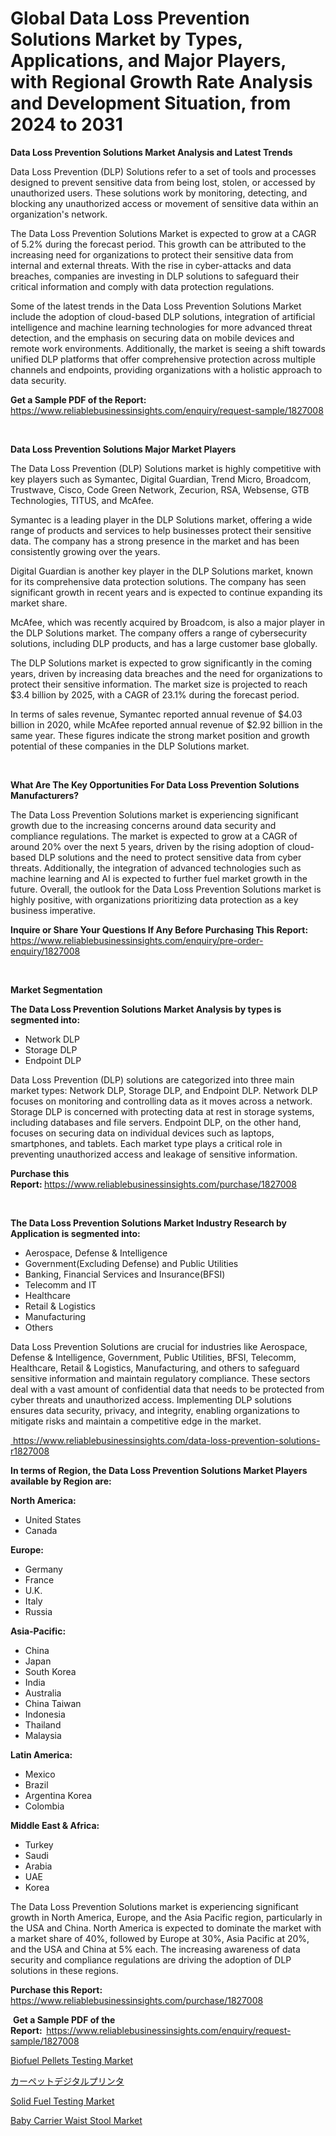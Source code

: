 <p><h1>Global Data Loss Prevention Solutions Market by Types, Applications, and Major Players, with Regional Growth Rate Analysis and Development Situation, from 2024 to 2031</h1></p><p><strong>Data Loss Prevention Solutions Market Analysis and Latest Trends</strong></p>
<p><p>Data Loss Prevention (DLP) Solutions refer to a set of tools and processes designed to prevent sensitive data from being lost, stolen, or accessed by unauthorized users. These solutions work by monitoring, detecting, and blocking any unauthorized access or movement of sensitive data within an organization's network.</p><p>The Data Loss Prevention Solutions Market is expected to grow at a CAGR of 5.2% during the forecast period. This growth can be attributed to the increasing need for organizations to protect their sensitive data from internal and external threats. With the rise in cyber-attacks and data breaches, companies are investing in DLP solutions to safeguard their critical information and comply with data protection regulations.</p><p>Some of the latest trends in the Data Loss Prevention Solutions Market include the adoption of cloud-based DLP solutions, integration of artificial intelligence and machine learning technologies for more advanced threat detection, and the emphasis on securing data on mobile devices and remote work environments. Additionally, the market is seeing a shift towards unified DLP platforms that offer comprehensive protection across multiple channels and endpoints, providing organizations with a holistic approach to data security.</p></p>
<p><strong>Get a Sample PDF of the Report:&nbsp;</strong> <a href="https://www.reliablebusinessinsights.com/enquiry/request-sample/1827008">https://www.reliablebusinessinsights.com/enquiry/request-sample/1827008</a></p>
<p>&nbsp;</p>
<p><strong>Data Loss Prevention Solutions Major Market Players</strong></p>
<p><p>The Data Loss Prevention (DLP) Solutions market is highly competitive with key players such as Symantec, Digital Guardian, Trend Micro, Broadcom, Trustwave, Cisco, Code Green Network, Zecurion, RSA, Websense, GTB Technologies, TITUS, and McAfee. </p><p>Symantec is a leading player in the DLP Solutions market, offering a wide range of products and services to help businesses protect their sensitive data. The company has a strong presence in the market and has been consistently growing over the years. </p><p>Digital Guardian is another key player in the DLP Solutions market, known for its comprehensive data protection solutions. The company has seen significant growth in recent years and is expected to continue expanding its market share. </p><p>McAfee, which was recently acquired by Broadcom, is also a major player in the DLP Solutions market. The company offers a range of cybersecurity solutions, including DLP products, and has a large customer base globally.</p><p>The DLP Solutions market is expected to grow significantly in the coming years, driven by increasing data breaches and the need for organizations to protect their sensitive information. The market size is projected to reach $3.4 billion by 2025, with a CAGR of 23.1% during the forecast period.</p><p>In terms of sales revenue, Symantec reported annual revenue of $4.03 billion in 2020, while McAfee reported annual revenue of $2.92 billion in the same year. These figures indicate the strong market position and growth potential of these companies in the DLP Solutions market.</p></p>
<p>&nbsp;</p>
<p><strong>What Are The Key Opportunities For Data Loss Prevention Solutions Manufacturers?</strong></p>
<p><p>The Data Loss Prevention Solutions market is experiencing significant growth due to the increasing concerns around data security and compliance regulations. The market is expected to grow at a CAGR of around 20% over the next 5 years, driven by the rising adoption of cloud-based DLP solutions and the need to protect sensitive data from cyber threats. Additionally, the integration of advanced technologies such as machine learning and AI is expected to further fuel market growth in the future. Overall, the outlook for the Data Loss Prevention Solutions market is highly positive, with organizations prioritizing data protection as a key business imperative.</p></p>
<p><strong>Inquire or Share Your Questions If Any Before Purchasing This Report:</strong> <a href="https://www.reliablebusinessinsights.com/enquiry/pre-order-enquiry/1827008">https://www.reliablebusinessinsights.com/enquiry/pre-order-enquiry/1827008</a></p>
<p>&nbsp;</p>
<p><strong>Market Segmentation</strong></p>
<p><strong>The Data Loss Prevention Solutions Market Analysis by types is segmented into:</strong></p>
<p><ul><li>Network DLP</li><li>Storage DLP</li><li>Endpoint DLP</li></ul></p>
<p><p>Data Loss Prevention (DLP) solutions are categorized into three main market types: Network DLP, Storage DLP, and Endpoint DLP. Network DLP focuses on monitoring and controlling data as it moves across a network. Storage DLP is concerned with protecting data at rest in storage systems, including databases and file servers. Endpoint DLP, on the other hand, focuses on securing data on individual devices such as laptops, smartphones, and tablets. Each market type plays a critical role in preventing unauthorized access and leakage of sensitive information.</p></p>
<p><strong>Purchase this Report:&nbsp;</strong><a href="https://www.reliablebusinessinsights.com/purchase/1827008">https://www.reliablebusinessinsights.com/purchase/1827008</a></p>
<p>&nbsp;</p>
<p><strong>The Data Loss Prevention Solutions Market Industry Research by Application is segmented into:</strong></p>
<p><ul><li>Aerospace, Defense & Intelligence</li><li>Government(Excluding Defense) and Public Utilities</li><li>Banking, Financial Services and Insurance(BFSI)</li><li>Telecomm and IT</li><li>Healthcare</li><li>Retail & Logistics</li><li>Manufacturing</li><li>Others</li></ul></p>
<p><p>Data Loss Prevention Solutions are crucial for industries like Aerospace, Defense & Intelligence, Government, Public Utilities, BFSI, Telecomm, Healthcare, Retail & Logistics, Manufacturing, and others to safeguard sensitive information and maintain regulatory compliance. These sectors deal with a vast amount of confidential data that needs to be protected from cyber threats and unauthorized access. Implementing DLP solutions ensures data security, privacy, and integrity, enabling organizations to mitigate risks and maintain a competitive edge in the market.</p></p>
<p><a href="https://www.reliablebusinessinsights.com/data-loss-prevention-solutions-r1827008">&nbsp;https://www.reliablebusinessinsights.com/data-loss-prevention-solutions-r1827008</a></p>
<p><strong>In terms of Region, the Data Loss Prevention Solutions Market Players available by Region are:</strong></p>
<p>
    <p> <strong> North America: </strong>
        <ul>
            <li>United States</li>
            <li>Canada</li>
        </ul>
        </p> 
    <p> <strong> Europe: </strong>
        <ul>
            <li>Germany</li>
            <li>France</li>
            <li>U.K.</li>
            <li>Italy</li>
            <li>Russia</li>
        </ul>
        </p> 
    <p> <strong> Asia-Pacific: </strong>
        <ul>
            <li>China</li>
            <li>Japan</li>
            <li>South Korea</li>
            <li>India</li>
            <li>Australia</li>
            <li>China Taiwan</li>
            <li>Indonesia</li>
            <li>Thailand</li>
            <li>Malaysia</li>
        </ul>
        </p> 
    <p> <strong> Latin America: </strong>
        <ul>
            <li>Mexico</li>
            <li>Brazil</li>
            <li>Argentina Korea</li>
            <li>Colombia</li>
        </ul>
        </p> 
    <p> <strong> Middle East & Africa: </strong>
        <ul>
            <li>Turkey</li>
            <li>Saudi</li>
            <li>Arabia</li>
            <li>UAE</li>
            <li>Korea</li>
        </ul>
    </p>
    </p>
<p><p>The Data Loss Prevention Solutions market is experiencing significant growth in North America, Europe, and the Asia Pacific region, particularly in the USA and China. North America is expected to dominate the market with a market share of 40%, followed by Europe at 30%, Asia Pacific at 20%, and the USA and China at 5% each. The increasing awareness of data security and compliance regulations are driving the adoption of DLP solutions in these regions.</p></p>
<p><strong>Purchase this Report: </strong><a href="https://www.reliablebusinessinsights.com/purchase/1827008">https://www.reliablebusinessinsights.com/purchase/1827008</a></p>
<p>&nbsp;<strong>Get a Sample PDF of the Report:&nbsp;&nbsp;</strong><a href="https://www.reliablebusinessinsights.com/enquiry/request-sample/1827008">https://www.reliablebusinessinsights.com/enquiry/request-sample/1827008</a></p>
<p><strong></strong></p>
<p><p><a href="https://github.com/mabutironaldo/Market-Research-Report-List-5/blob/main/biofuel-pellets-testing-market.md">Biofuel Pellets Testing Market</a></p><p><a href="https://github.com/laurenreichert/Market-Research-Report-List-2/blob/main/2671625181448.md">カーペットデジタルプリンタ</a></p><p><a href="https://github.com/Paul14Anderson63/Market-Research-Report-List-5/blob/main/solid-fuel-testing-market.md">Solid Fuel Testing Market</a></p><p><a href="https://www.linkedin.com/pulse/baby-carrier-waist-stool-market-outlook-complete-industry-analysis-lpp5c">Baby Carrier Waist Stool Market</a></p></p>